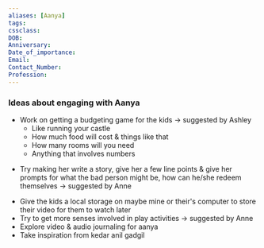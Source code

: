 ```yaml
---
aliases: [Aanya]
tags:
cssclass:
DOB:
Anniversary:
Date_of_importance:
Email:
Contact_Number:
Profession:
---
```


### Ideas about engaging with Aanya
- Work on getting a budgeting game for the kids → suggested by Ashley  
    * Like running your castle  
    * How much food will cost & things like that  
    * How many rooms will you need  
    * Anything that involves numbers
* Try making her write a story, give her a few line points & give her prompts for what the bad person might be, how can he/she redeem themselves → suggested by Anne  
- Give the kids a local storage on maybe mine or their's computer to store their video for them to watch later  
- Try to get more senses involved in play activities → suggested by Anne  
- Explore video & audio journaling for aanya
- Take inspiration from kedar anil gadgil


